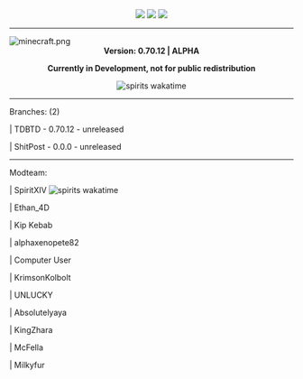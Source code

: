 <div align="center">
<img src="https://img.shields.io/badge/A%20Connection%20of%20Koil-222222"/>  <img src="https://img.shields.io/badge/Alpha%200.70.12-888888"/>  <img src="https://img.shields.io/github/license/SpiritXIV/the-shit-of-crypt"/>
  <hr>
</div>
<img align="center" src="https://github.com/SpiritXIV/the-shit-of-crypt/blob/main/src/client/resources/assets/minecraft/textures/gui/title/minecraft.png?raw=true" alt="minecraft.png"/>
<div align="center"><b>Version: 0.70.12 | ALPHA <p>Currently in Development, not for public redistribution</p></b></div>
<p></p>
<div align="center"><img src="https://wakatime.com/badge/github/SpiritXIV/minceraft.svg" alt="spirits wakatime"></div>
  
<hr>
  <p>Branches: (2)</p>
  <p>| TDBTD - 0.70.12 - unreleased</p>
  <p>| ShitPost - 0.0.0 - unreleased</p>
<hr>
  <p>Modteam:</p>
  <p>| SpiritXIV <img src="https://wakatime.com/badge/github/SpiritXIV/minceraft.svg" alt="spirits wakatime"></p>
  <p>| Ethan_4D</p>
  <p>| Kip Kebab</p>
  <p>| alphaxenopete82</p>
  <p>| Computer User</p>
  <p>| KrimsonKolbolt</p>
  <p>| UNLUCKY</p>
  <p>| Absolutelyaya</p>
  <p>| KingZhara</p>
  <p>| McFella</p>
  <p>| Milkyfur</p>
<br>